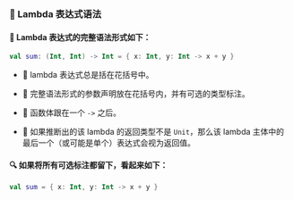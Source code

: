  
### 🌟 Lambda 表达式语法

#### 🚀 Lambda 表达式的完整语法形式如下：

```kotlin
val sum: (Int, Int) -> Int = { x: Int, y: Int -> x + y }
```

* 🌈 lambda 表达式总是括在花括号中。

* 🎨 完整语法形式的参数声明放在花括号内，并有可选的类型标注。

* 🚀 函数体跟在一个 `->` 之后。

* 🌟 如果推断出的该 lambda 的返回类型不是 `Unit`，那么该 lambda 主体中的最后一个（或可能是单个）表达式会视为返回值。

#### 🔍 如果将所有可选标注都留下，看起来如下：

```kotlin
val sum = { x: Int, y: Int -> x + y }
```